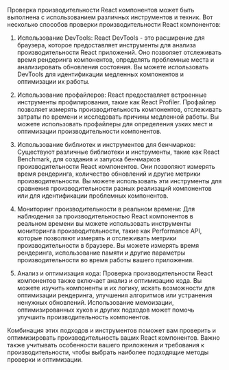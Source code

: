 Проверка производительности React компонентов может быть выполнена с использованием различных инструментов и техник. Вот несколько способов проверки производительности React компонентов:

1. Использование DevTools: React DevTools - это расширение для браузера, которое предоставляет инструменты для анализа производительности React приложений. Оно позволяет отслеживать время рендеринга компонентов, определять проблемные места и анализировать обновления состояния. Вы можете использовать DevTools для идентификации медленных компонентов и оптимизации их работы.

2. Использование профайлеров: React предоставляет встроенные инструменты профилирования, такие как React Profiler. Профайлер позволяет измерять производительность компонентов, отслеживать затраты по времени и исследовать причины медленной работы. Вы можете использовать профайлеры для определения узких мест и оптимизации производительности компонентов.

3. Использование библиотек и инструментов для бенчмарков: Существуют различные библиотеки и инструменты, такие как React Benchmark, для создания и запуска бенчмарков производительности React компонентов. Они позволяют измерять время рендеринга, количество обновлений и другие метрики производительности. Вы можете использовать эти инструменты для сравнения производительности разных реализаций компонентов или для идентификации проблемных компонентов.

4. Мониторинг производительности в реальном времени: Для наблюдения за производительностью React компонентов в реальном времени вы можете использовать инструменты мониторинга производительности, такие как Performance API, которые позволяют измерять и отслеживать метрики производительности в браузере. Вы можете измерять время рендеринга, использование памяти и другие параметры производительности во время работы вашего приложения.

5. Анализ и оптимизация кода: Проверка производительности React компонентов также включает анализ и оптимизацию кода. Вы можете изучить компоненты и их логику, искать возможности для оптимизации рендеринга, улучшения алгоритмов или устранения ненужных обновлений. Использование мемоизации, оптимизированных хуков и других подходов может помочь улучшить производительность компонентов.

Комбинация этих подходов и инструментов поможет вам проверить и оптимизировать производительность ваших React компонентов. Важно также учитывать особенности вашего приложения и требования к производительности, чтобы выбрать наиболее подходящие методы проверки и оптимизации.